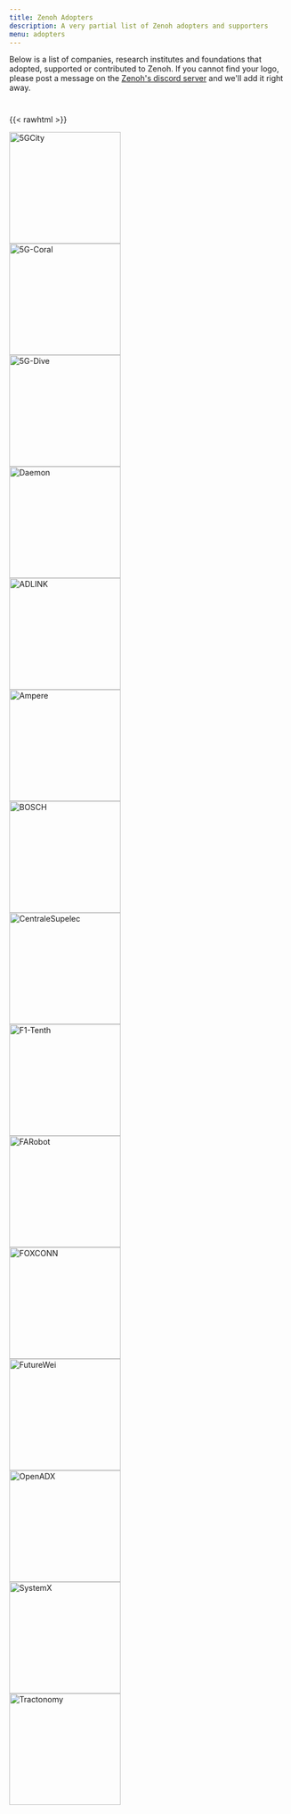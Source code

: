 ```yaml
---
title: Zenoh Adopters
description: A very partial list of Zenoh adopters and supporters
menu: adopters
---
```


Below is a list of companies, research institutes and foundations that adopted, supported or contributed to Zenoh. If you cannot find your logo, please post a message on the [Zenoh's discord server](https://discord.gg/cY4nVjUd) and we'll add it right away.

#


{{< rawhtml >}}
<div class="d-flex flex-wrap align-items-center justify-content-between">
    <div class="p-2">
        <a href="https://www.5gcity.eu/" target=="_blank">
            <img align="center" src="https://5g-ppp.eu/wp-content/uploads/2017/05/5GCityLogo.png" alt="5GCity" width="200"/>
        </a>
    </div>
    <div class="p-2">
        <a href="http://5g-coral.eu/" target=="_blank">
            <img align="center" src="http://5g-coral.eu/wp-content/uploads/2017/05/cropped-cropped-logo-coral-1-2.png" alt="5G-Coral" width="200"/>
        </a>
    </div>
    <div class="p-2">
        <a href="https://5g-dive.eu/" target=="_blank">
            <img align="center" src="/img/adopters/5g-dive.png" alt="5G-Dive" width="200"/>
            <!-- <img align="center" src="https://5g-dive.eu/wp-content/uploads/2019/10/cropped-5G-Dive_rgb_horizontal-1.png" alt="5G-Dive" width="200"/> -->
        </a>
    </div>
    <div class="p-2">
        <a href="https://h2020daemon.eu/" target=="_blank">
            <img align="center" src="https://h2020daemon.eu/wp-content/uploads/2021/01/daemonlogo-300x80-1.webp" alt="Daemon" width="200"/>
        </a>
    </div>
    <div class="p-2">
        <a href="https://www.adlinktech.com" target=="_blank">
            <img align="center" src="https://api.eclipse.org/adopters/assets/images/adopters/logo-adlink.svg" alt="ADLINK" width="200"/>
        </a>
    </div>
    <div class="p-2">
        <a href="https://amperecomputing.com/" target=="_blank">
            <img align="center" src="https://api.eclipse.org/adopters/assets/images/adopters/logo-amperecomputing.png" alt="Ampere" width="200"/>
        </a>
    </div>
    <div class="p-2">
        <a href="https://www.bosch.com/" target=="_blank">
            <img align="center" src="https://api.eclipse.org/adopters/assets/images/adopters/logo-bosch.svg" alt="BOSCH" width="200"/>
        </a>
    </div>
    <div class="p-2">
        <a href="https://www.l2s.centralesupelec.fr/en/" target=="_blank">
            <img align="center" src="https://api.eclipse.org/adopters/assets/images/adopters/logo-centralesupelec.png" alt="CentraleSupelec" width="200"/>
        </a>
    </div>
    <div class="p-2">
        <a href="https://f1tenth.org/" target=="_blank">
            <img align="center" src="https://api.eclipse.org/adopters/assets/images/adopters/logo-f1tenth.png" alt="F1-Tenth" width="200"/>
        </a>
    </div>
    <div class="p-2">
        <a href="https://www.farobottech.com/" target=="_blank">
            <img align="center" src="https://api.eclipse.org/adopters/assets/images/adopters/logo-farobot.png" alt="FARobot" width="200"/>
        </a>
    </div>
    <div class="p-2">
        <a href="https://www.foxconn.com/en-us/" target=="_blank">
            <img align="center" src="https://api.eclipse.org/adopters/assets/images/adopters/logo-foxconn.png" alt="FOXCONN" width="200"/>
        </a>
    </div>
    <div class="p-2">
            <a href="https://www.futurewei.com" target=="_blank">
            <img align="center" src="/img/adopters/futurewei-logo.png" alt="FutureWei" width="200"/>
        </a>
    </div>
    <div class="p-2">
        <a href="https://openadx.eclipse.org/" target=="_blank">
            <img align="center" align="center" src="https://api.eclipse.org/adopters/assets/images/adopters/logo-openadx.png" alt="OpenADX" width="200"/>
        </a>
    </div>
    <div class="p-2">
        <a href="https://www.irt-systemx.fr" target=="_blank">
            <img align="center" src="https://www.start-systemx.fr/wp-content/uploads/2016/06/systemx-logo.png" alt="SystemX" width="200"/>
        </a>
    </div>
    <div class="p-2">
        <a href="https://www.tractonomy.com/" target=="_blank">
            <img align="center" src="https://api.eclipse.org/adopters/assets/images/adopters/logo-tractonomy-robotics.png" alt="Tractonomy" width="200"/>
        </a>
    </div>
</div>
<p></p>

